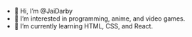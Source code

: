 - 👋 Hi, I’m @JaiDarby
- 👀 I’m interested in programming, anime, and video games.
- 🌱 I’m currently learning HTML, CSS, and React.

<!---
JaiDarby/JaiDarby is a ✨ special ✨ repository because its `README.md` (this file) appears on your GitHub profile.
You can click the Preview link to take a look at your changes.
--->
